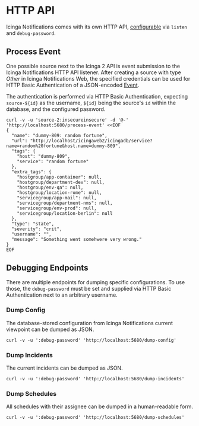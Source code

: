 # HTTP API

Icinga Notifications comes with its own HTTP API, [configurable](03-Configuration.md#http-api-configuration)
via `listen` and `debug-password`.

## Process Event

One possible source next to the Icinga 2 API is event submission to the Icinga Notifications HTTP API listener.
After creating a source with type _Other_ in Icinga Notifications Web,
the specified credentials can be used for HTTP Basic Authentication of a JSON-encoded
[Event](https://github.com/Icinga/icinga-notifications/blob/main/internal/event/event.go).

The authentication is performed via HTTP Basic Authentication, expecting `source-${id}` as the username,
`${id}` being the source's `id` within the database, and the configured password.

```
curl -v -u 'source-2:insecureinsecure' -d '@-' 'http://localhost:5680/process-event' <<EOF
{
  "name": "dummy-809: random fortune",
  "url": "http://localhost/icingaweb2/icingadb/service?name=random%20fortune&host.name=dummy-809",
  "tags": {
    "host": "dummy-809",
    "service": "random fortune"
  },
  "extra_tags": {
    "hostgroup/app-container": null,
    "hostgroup/department-dev": null,
    "hostgroup/env-qa": null,
    "hostgroup/location-rome": null,
    "servicegroup/app-mail": null,
    "servicegroup/department-nms": null,
    "servicegroup/env-prod": null,
    "servicegroup/location-berlin": null
  },
  "type": "state",
  "severity": "crit",
  "username": "",
  "message": "Something went somehwere very wrong."
}
EOF
```

## Debugging Endpoints

There are multiple endpoints for dumping specific configurations.
To use those, the `debug-password` must be set and supplied via HTTP Basic Authentication next to an arbitrary username.

### Dump Config

The database-stored configuration from Icinga Notifications current viewpoint can be dumped as JSON.

```
curl -v -u ':debug-password' 'http://localhost:5680/dump-config'
```

### Dump Incidents

The current incidents can be dumped as JSON.

```
curl -v -u ':debug-password' 'http://localhost:5680/dump-incidents'
```

### Dump Schedules

All schedules with their assignee can be dumped in a human-readable form.

```
curl -v -u ':debug-password' 'http://localhost:5680/dump-schedules'
```
